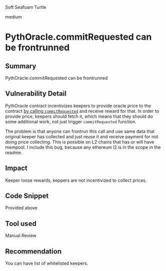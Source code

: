 Soft Seafoam Turtle

medium

# PythOracle.commitRequested can be frontrunned
## Summary
PythOracle.commitRequested can be frontrunned
## Vulnerability Detail
PythOracle contract incentivizes keepers to provide oracle price to the contract [by calling `commitRequested`](https://github.com/sherlock-audit/2023-07-perennial/blob/main/perennial-v2/packages/perennial-oracle/contracts/pyth/PythOracle.sol#L124C14-L124C29) and receive reward for that. In order to provide price, keepers should fetch it, which means that they should do some additional work, not just trigger `commitRequested` function.

The problem is that anyone can frontrun this call and use same data that original keeper has collected and just reuse it and receive payment for not doing price collecting. This is possible on L2 chains that has or will have mempool. I include this bug, because any ethereum l2 is in the scope in the readme.
## Impact
Keeper loose rewards, keppers are not incentivized to collect prices.
## Code Snippet
Provided above
## Tool used

Manual Review

## Recommendation
You can have list of whitelisted keepers.